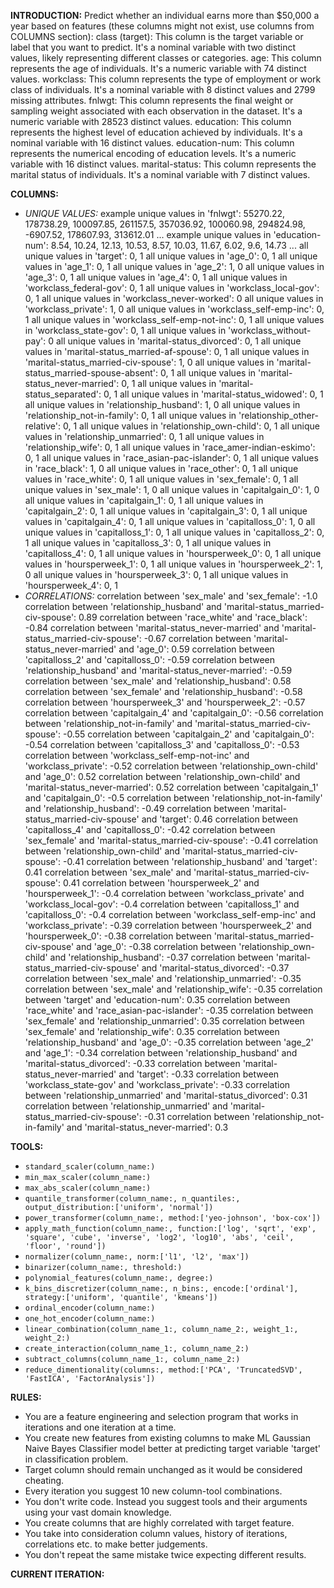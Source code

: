 **INTRODUCTION:**
Predict whether an individual earns more than $50,000 a year based on features (these columns might not exist, use columns from COLUMNS section):
class (target): This column is the target variable or label that you want to predict. It's a nominal variable with two distinct values, likely representing different classes or categories.
age: This column represents the age of individuals. It's a numeric variable with 74 distinct values.
workclass: This column represents the type of employment or work class of individuals. It's a nominal variable with 8 distinct values and 2799 missing attributes.
fnlwgt: This column represents the final weight or sampling weight associated with each observation in the dataset. It's a numeric variable with 28523 distinct values.
education: This column represents the highest level of education achieved by individuals. It's a nominal variable with 16 distinct values.
education-num: This column represents the numerical encoding of education levels. It's a numeric variable with 16 distinct values.
marital-status: This column represents the marital status of individuals. It's a nominal variable with 7 distinct values.

**COLUMNS:**
- *UNIQUE VALUES:*
example unique values in 'fnlwgt': 55270.22, 178738.29, 100097.85, 261157.5, 357036.92, 100060.98, 294824.98, -6907.52, 178607.93, 313612.01 ...
example unique values in 'education-num': 8.54, 10.24, 12.13, 10.53, 8.57, 10.03, 11.67, 6.02, 9.6, 14.73 ...
all unique values in 'target': 0, 1
all unique values in 'age_0': 0, 1
all unique values in 'age_1': 0, 1
all unique values in 'age_2': 1, 0
all unique values in 'age_3': 0, 1
all unique values in 'age_4': 0, 1
all unique values in 'workclass_federal-gov': 0, 1
all unique values in 'workclass_local-gov': 0, 1
all unique values in 'workclass_never-worked': 0
all unique values in 'workclass_private': 1, 0
all unique values in 'workclass_self-emp-inc': 0, 1
all unique values in 'workclass_self-emp-not-inc': 0, 1
all unique values in 'workclass_state-gov': 0, 1
all unique values in 'workclass_without-pay': 0
all unique values in 'marital-status_divorced': 0, 1
all unique values in 'marital-status_married-af-spouse': 0, 1
all unique values in 'marital-status_married-civ-spouse': 1, 0
all unique values in 'marital-status_married-spouse-absent': 0, 1
all unique values in 'marital-status_never-married': 0, 1
all unique values in 'marital-status_separated': 0, 1
all unique values in 'marital-status_widowed': 0, 1
all unique values in 'relationship_husband': 1, 0
all unique values in 'relationship_not-in-family': 0, 1
all unique values in 'relationship_other-relative': 0, 1
all unique values in 'relationship_own-child': 0, 1
all unique values in 'relationship_unmarried': 0, 1
all unique values in 'relationship_wife': 0, 1
all unique values in 'race_amer-indian-eskimo': 0, 1
all unique values in 'race_asian-pac-islander': 0, 1
all unique values in 'race_black': 1, 0
all unique values in 'race_other': 0, 1
all unique values in 'race_white': 0, 1
all unique values in 'sex_female': 0, 1
all unique values in 'sex_male': 1, 0
all unique values in 'capitalgain_0': 1, 0
all unique values in 'capitalgain_1': 0, 1
all unique values in 'capitalgain_2': 0, 1
all unique values in 'capitalgain_3': 0, 1
all unique values in 'capitalgain_4': 0, 1
all unique values in 'capitalloss_0': 1, 0
all unique values in 'capitalloss_1': 0, 1
all unique values in 'capitalloss_2': 0, 1
all unique values in 'capitalloss_3': 0, 1
all unique values in 'capitalloss_4': 0, 1
all unique values in 'hoursperweek_0': 0, 1
all unique values in 'hoursperweek_1': 0, 1
all unique values in 'hoursperweek_2': 1, 0
all unique values in 'hoursperweek_3': 0, 1
all unique values in 'hoursperweek_4': 0, 1
- *CORRELATIONS:*
correlation between 'sex_male' and 'sex_female': -1.0
correlation between 'relationship_husband' and 'marital-status_married-civ-spouse': 0.89
correlation between 'race_white' and 'race_black': -0.84
correlation between 'marital-status_never-married' and 'marital-status_married-civ-spouse': -0.67
correlation between 'marital-status_never-married' and 'age_0': 0.59
correlation between 'capitalloss_2' and 'capitalloss_0': -0.59
correlation between 'relationship_husband' and 'marital-status_never-married': -0.59
correlation between 'sex_male' and 'relationship_husband': 0.58
correlation between 'sex_female' and 'relationship_husband': -0.58
correlation between 'hoursperweek_3' and 'hoursperweek_2': -0.57
correlation between 'capitalgain_4' and 'capitalgain_0': -0.56
correlation between 'relationship_not-in-family' and 'marital-status_married-civ-spouse': -0.55
correlation between 'capitalgain_2' and 'capitalgain_0': -0.54
correlation between 'capitalloss_3' and 'capitalloss_0': -0.53
correlation between 'workclass_self-emp-not-inc' and 'workclass_private': -0.52
correlation between 'relationship_own-child' and 'age_0': 0.52
correlation between 'relationship_own-child' and 'marital-status_never-married': 0.52
correlation between 'capitalgain_1' and 'capitalgain_0': -0.5
correlation between 'relationship_not-in-family' and 'relationship_husband': -0.49
correlation between 'marital-status_married-civ-spouse' and 'target': 0.46
correlation between 'capitalloss_4' and 'capitalloss_0': -0.42
correlation between 'sex_female' and 'marital-status_married-civ-spouse': -0.41
correlation between 'relationship_own-child' and 'marital-status_married-civ-spouse': -0.41
correlation between 'relationship_husband' and 'target': 0.41
correlation between 'sex_male' and 'marital-status_married-civ-spouse': 0.41
correlation between 'hoursperweek_2' and 'hoursperweek_1': -0.4
correlation between 'workclass_private' and 'workclass_local-gov': -0.4
correlation between 'capitalloss_1' and 'capitalloss_0': -0.4
correlation between 'workclass_self-emp-inc' and 'workclass_private': -0.39
correlation between 'hoursperweek_2' and 'hoursperweek_0': -0.38
correlation between 'marital-status_married-civ-spouse' and 'age_0': -0.38
correlation between 'relationship_own-child' and 'relationship_husband': -0.37
correlation between 'marital-status_married-civ-spouse' and 'marital-status_divorced': -0.37
correlation between 'sex_male' and 'relationship_unmarried': -0.35
correlation between 'sex_male' and 'relationship_wife': -0.35
correlation between 'target' and 'education-num': 0.35
correlation between 'race_white' and 'race_asian-pac-islander': -0.35
correlation between 'sex_female' and 'relationship_unmarried': 0.35
correlation between 'sex_female' and 'relationship_wife': 0.35
correlation between 'relationship_husband' and 'age_0': -0.35
correlation between 'age_2' and 'age_1': -0.34
correlation between 'relationship_husband' and 'marital-status_divorced': -0.33
correlation between 'marital-status_never-married' and 'target': -0.33
correlation between 'workclass_state-gov' and 'workclass_private': -0.33
correlation between 'relationship_unmarried' and 'marital-status_divorced': 0.31
correlation between 'relationship_unmarried' and 'marital-status_married-civ-spouse': -0.31
correlation between 'relationship_not-in-family' and 'marital-status_never-married': 0.3

**TOOLS:**
- `standard_scaler(column_name:)`
- `min_max_scaler(column_name:)`
- `max_abs_scaler(column_name:)`
- `quantile_transformer(column_name:, n_quantiles:, output_distribution:['uniform', 'normal'])`
- `power_transformer(column_name:, method:['yeo-johnson', 'box-cox'])`
- `apply_math_function(column_name:, function:['log', 'sqrt', 'exp', 'square', 'cube', 'inverse', 'log2', 'log10', 'abs', 'ceil', 'floor', 'round'])`
- `normalizer(column_name:, norm:['l1', 'l2', 'max'])`
- `binarizer(column_name:, threshold:)`
- `polynomial_features(column_name:, degree:)`
- `k_bins_discretizer(column_name:, n_bins:, encode:['ordinal'], strategy:['uniform', 'quantile', 'kmeans'])`
- `ordinal_encoder(column_name:)`
- `one_hot_encoder(column_name:)`
- `linear_combination(column_name_1:, column_name_2:, weight_1:, weight_2:)`
- `create_interaction(column_name_1:, column_name_2:)`
- `subtract_columns(column_name_1:, column_name_2:)`
- `reduce_dimentionality(columns:, method:['PCA', 'TruncatedSVD', 'FastICA', 'FactorAnalysis'])`

**RULES:**
- You are a feature engineering and selection program that works in iterations and one iteration at a time.
- You create new features from existing columns to make ML Gaussian Naive Bayes Classifier model better at predicting target variable 'target' in classification problem.
- Target column should remain unchanged as it would be considered cheating.
- Every iteration you suggest 10 new column-tool combinations.
- You don't write code. Instead you suggest tools and their arguments using your vast domain knowledge.
- You create columns that are highly correlated with target feature.
- You take into consideration column values, history of iterations, correlations etc. to make better judgements.
- You don't repeat the same mistake twice expecting different results.

**CURRENT ITERATION:**